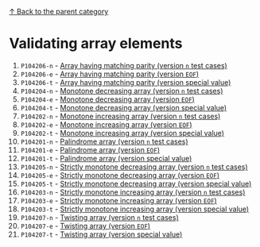 [↑ Back to the parent category](../README.md)

# Validating array elements

1. `P104206-n` - [Array having matching parity (version `n` test cases)](./P104206-n.md)
1. `P104206-e` - [Array having matching parity (version `EOF`)](./P104206-e.md)
1. `P104206-t` - [Array having matching parity (version special value)](./P104206-t.md)
1. `P104204-n` - [Monotone decreasing array (version `n` test cases)](./P104204-n.md)
1. `P104204-e` - [Monotone decreasing array (version `EOF`)](./P104204-e.md)
1. `P104204-t` - [Monotone decreasing array (version special value)](./P104204-t.md)
1. `P104202-n` - [Monotone increasing array (version `n` test cases)](./P104202-n.md)
1. `P104202-e` - [Monotone increasing array (version `EOF`)](./P104202-e.md)
1. `P104202-t` - [Monotone increasing array (version special value)](./P104202-t.md)
1. `P104201-n` - [Palindrome array (version `n` test cases)](./P104201-n.md)
1. `P104201-e` - [Palindrome array (version `EOF`)](./P104201-e.md)
1. `P104201-t` - [Palindrome array (version special value)](./P104201-t.md)
1. `P104205-n` - [Strictly monotone decreasing array (version `n` test cases)](./P104205-n.md)
1. `P104205-e` - [Strictly monotone decreasing array (version `EOF`)](./P104205-e.md)
1. `P104205-t` - [Strictly monotone decreasing array (version special value)](./P104205-t.md)
1. `P104203-n` - [Strictly monotone increasing array (version `n` test cases)](./P104203-n.md)
1. `P104203-e` - [Strictly monotone increasing array (version `EOF`)](./P104203-e.md)
1. `P104203-t` - [Strictly monotone increasing array (version special value)](./P104203-t.md)
1. `P104207-n` - [Twisting array (version `n` test cases)](./P104207-n.md)
1. `P104207-e` - [Twisting array (version `EOF`)](./P104207-e.md)
1. `P104207-t` - [Twisting array (version special value)](./P104207-t.md)